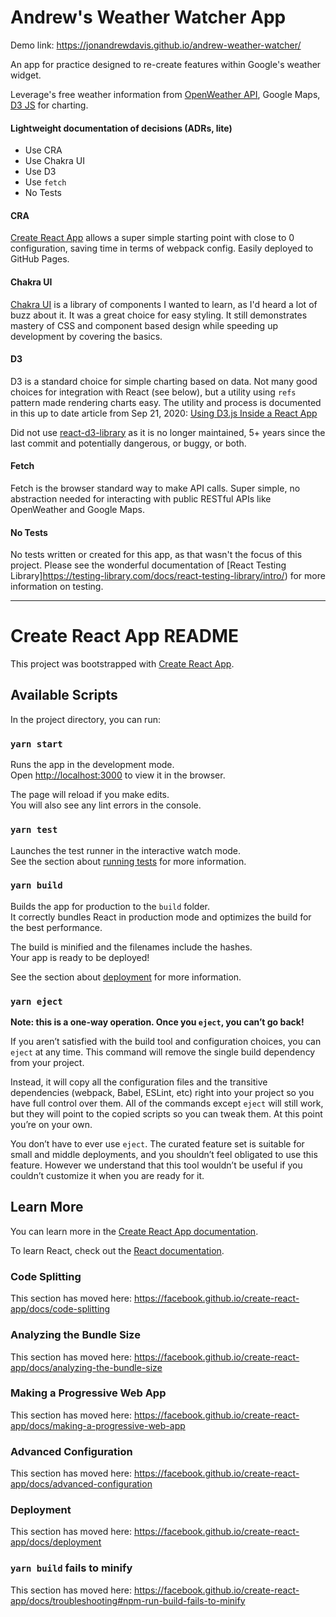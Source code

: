 # Andrew's Weather Watcher App

Demo link: https://jonandrewdavis.github.io/andrew-weather-watcher/

An app for practice designed to re-create features within Google's weather widget.

Leverage's free weather information from [OpenWeather API](https://openweathermap.org/api), Google Maps, [D3 JS](https://d3js.org/) for charting.

#### Lightweight documentation of decisions (ADRs, lite)

- Use CRA
- Use Chakra UI
- Use D3
- Use `fetch`
- No Tests

#### CRA

[Create React App](https://reactjs.org/docs/create-a-new-react-app.html) allows a super simple starting point with close to 0 configuration, saving time in terms of webpack config. Easily deployed to GitHub Pages.

#### Chakra UI

[Chakra UI](https://chakra-ui.com/) is a library of components I wanted to learn, as I'd heard a lot of buzz about it. It was a great choice for easy styling. It still demonstrates mastery of CSS and component based design while speeding up development by covering the basics.

#### D3

D3 is a standard choice for simple charting based on data. Not many good choices for integration with React (see below), but a utility using `refs` pattern made rendering charts easy. The utility and process is documented in this up to date article from Sep 21, 2020: [Using D3.js Inside a React App](https://www.pluralsight.com/guides/using-d3.js-inside-a-react-app)

Did not use [react-d3-library](https://github.com/react-d3-library/react-d3-library) as it is no longer maintained, 5+ years since the last commit and potentially dangerous, or buggy, or both.

#### Fetch

Fetch is the browser standard way to make API calls. Super simple, no abstraction needed for interacting with public RESTful APIs like OpenWeather and Google Maps.

#### No Tests

No tests written or created for this app, as that wasn't the focus of this project. Please see the wonderful documentation of [React Testing Library]https://testing-library.com/docs/react-testing-library/intro/) for more information on testing.

---

# Create React App README

This project was bootstrapped with [Create React App](https://github.com/facebook/create-react-app).

## Available Scripts

In the project directory, you can run:

### `yarn start`

Runs the app in the development mode.<br />
Open [http://localhost:3000](http://localhost:3000) to view it in the browser.

The page will reload if you make edits.<br />
You will also see any lint errors in the console.

### `yarn test`

Launches the test runner in the interactive watch mode.<br />
See the section about [running tests](https://facebook.github.io/create-react-app/docs/running-tests) for more information.

### `yarn build`

Builds the app for production to the `build` folder.<br />
It correctly bundles React in production mode and optimizes the build for the best performance.

The build is minified and the filenames include the hashes.<br />
Your app is ready to be deployed!

See the section about [deployment](https://facebook.github.io/create-react-app/docs/deployment) for more information.

### `yarn eject`

**Note: this is a one-way operation. Once you `eject`, you can’t go back!**

If you aren’t satisfied with the build tool and configuration choices, you can `eject` at any time. This command will remove the single build dependency from your project.

Instead, it will copy all the configuration files and the transitive dependencies (webpack, Babel, ESLint, etc) right into your project so you have full control over them. All of the commands except `eject` will still work, but they will point to the copied scripts so you can tweak them. At this point you’re on your own.

You don’t have to ever use `eject`. The curated feature set is suitable for small and middle deployments, and you shouldn’t feel obligated to use this feature. However we understand that this tool wouldn’t be useful if you couldn’t customize it when you are ready for it.

## Learn More

You can learn more in the [Create React App documentation](https://facebook.github.io/create-react-app/docs/getting-started).

To learn React, check out the [React documentation](https://reactjs.org/).

### Code Splitting

This section has moved here: https://facebook.github.io/create-react-app/docs/code-splitting

### Analyzing the Bundle Size

This section has moved here: https://facebook.github.io/create-react-app/docs/analyzing-the-bundle-size

### Making a Progressive Web App

This section has moved here: https://facebook.github.io/create-react-app/docs/making-a-progressive-web-app

### Advanced Configuration

This section has moved here: https://facebook.github.io/create-react-app/docs/advanced-configuration

### Deployment

This section has moved here: https://facebook.github.io/create-react-app/docs/deployment

### `yarn build` fails to minify

This section has moved here: https://facebook.github.io/create-react-app/docs/troubleshooting#npm-run-build-fails-to-minify
